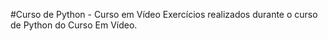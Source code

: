 #Curso de Python - Curso em Vídeo
  Exercícios realizados durante o curso de Python do Curso Em Vídeo.

